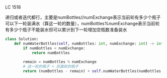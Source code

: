 LC 1518

递归或者迭代都行，主要是numBottles//numExchange表示当前轮有多少个瓶子可以下一轮装满水（算这一轮的数量），numBottles%numExchange表示当前轮有多少个瓶子不能装水但可以累计到下一轮增加空瓶数准备装水

```python
class Solution:
    def numWaterBottles(self, numBottles: int, numExchange: int) -> int:
        if numBottles < numExchange:
            return numBottles
        
        remain = numBottles % numExchange        
        # 这一轮的瓶子 + 后面轮的瓶子
        return (numBottles - remain) + self.numWaterBottles(numBottles // numExchange + remain, numExchange)
```
